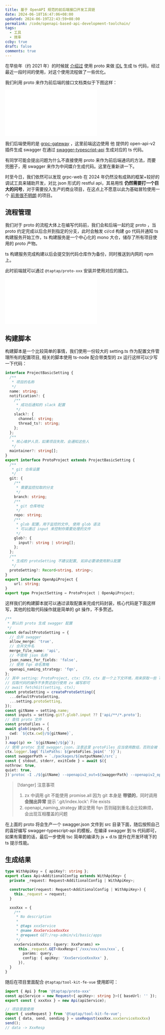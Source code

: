 ```yaml
---
title: 基于 OpenAPI 规范的前后端接口开发工具链
date: 2024-06-18T16:47:06+08:00
updated: 2024-06-19T22:43:59+08:00
permalink: /code/openapi-based-api-development-toolchain/
tags:
  - 工具
  - 效率
ccby: true
draft: false
comments: true
---
```

在早些年（约 2021 年）的时候就 [介绍过](../../archives/2022/2021年年度总结.md) 使用 proto 来做 [IDL](../编程/IDL.md) 生成 ts 代码，经过最近一段时间的使用，对这个使用流程做了一些优化。

我们利用 proto 来作为前后端的接口文档类似于下图这样：

![接口开发流程.excalidraw](接口开发流程.excalidraw.md)

我们后端使用的是 [grpc-gateway](https://github.com/grpc-ecosystem/grpc-gateway) ，这里前端这边使用 他 提供的 open-api-v2 插件生成 swagger 在通过 [swagger-typescript-api](https://github.com/acacode/swagger-typescript-api) 生成对应的 ts 代码。

有同学可能会提出问题为什么不直接使用 proto 来作为前后端通讯的方法，而要兜圈子，用 swagger 来作为中间媒介生成代码。这里在重新讲一下。

时至今日，我们依然可以发现 grpc-web 在 2024 年仍然没有成熟的框架+较好的调试工具来辅助开发，对比 json 形式的 restful api，其易用性 **仍然需要打一个巨大的问号**，对于需要投入生产的商业项目，在这点上不愿意以此为基础冒险使用一个 <u>前景很不明朗</u> 的项目。

## 流程管理

我们对于 proto 的流程大体上在编写代码前，我们会和后端一起约定 proto ，当 proto 约定完成以后合并到指定的分支，此时会触发 ci/cd 构建 go 代码并通知 ts 构建服务开始工作，ts 构建服务是一个中心化的 mono 大仓，储存了所有项目使用的 proto 产物。

ts 构建服务完成构建以后会提交到代码仓库作为备份，同时推送到内网的 npm 上。

此时前端就可以通过 `@taptap/proto-xxx`  安装并使用对应的接口。

![proto构建流程.excalidraw](proto构建流程.excalidraw.md)

## 构建脚本

构建脚本是一个比较简单的事情，我们使用一份较大的 setting.ts 作为配置文件管理所有的配置项目, 相关的脚本使用 ts-node 配合带类型的 zx 运行这样可以少写一下代码：

```typescript
interface ProjectBasicSetting {
  /**
   * 项目的名称
   */
  name: string;
  notification?: {
    /**
     * 成功后通知的 slack 配置
     */
    slack?: {
      channel: string;
      thread_ts?: string;
    };
  };
  /**
   * 核心维护人员，如果项目失败，会通知这些人
   */
  maintainer?: string[];
}
export interface ProtoProject extends ProjectBasicSetting {  
  /**
   * git 仓库设置
   */
  git: {
    /**
     * 需要监控拉取的分支
     */
    branch: string;
    /**
     * git 仓库地址
     */
    repo: string;
    /**
     * glob 配置，用于监控的文件, 使用 glob 语法
     * 可以通过 input 来控制你需要处理的文件
     */
    glob?: {
      input?: string | string[];
    };
  };
  /**
   * 生成的 protoSetting 不建议配置, 如非必要请使用默认配置
   */
  protoSetting?: Record<string, string>;
}
export interface OpenApiProject {
	url: string;
}
export type ProjectSetting = ProtoProject | OpenApiProject;

```

这样我们的构建脚本就可以通过读取配置来完成代码封装，核心代码是下面这样写，其他的拉取代码操作就是简单的 git 操作，不多赘述。

```typescript
/**  
 * 默认的 proto 生成 swagger 配置  
 */  
const defaultProtoSetting = {  
  // 合并 swagger  
  allow_merge: 'true',  
  // 合并文件名  
  merge_file_name: 'api',  
  // 不使用 json 名称  
  json_names_for_fields: 'false',  
  // 使用 fqn 命名策略  
  openapi_naming_strategy: 'fqn',  
};
// 其中 setting: ProtoProject, ctx: CTX，ctx 是一个上下文环境，用来获取一些 logger 什么的配置
// 拉取代码的操作不多赘述自行使用 zx 编写即可
// await fetchGit(setting, ctx);
const protoSetting = createProtoSetting({  
  ...defaultProtoSetting,  
  ...setting.protoSetting,  
});
const gitName = setting.name;
const inputs = setting.git?.glob?.input ?? ['api/**/*.proto'];
// 查找 proto 文件
const protoFiles = (
await glob(inputs, {
  cwd: `${ctx.cwd}/${gitName}`,
})
).map((p) => `${gitName}/${p}`);
// 使用 protoc 生成 swagger.json，注意这里 protoFiles 应当使用数组，否则会被 shell 解析为单个参数
ctx.logger.log(`filePaths: ${protoFiles.join(' ')}`);
const swaggerPath = `./packages/${outputName}/src`;
const { stdout, stderr, exitCode } = await $({
nothrow: true,
quiet: true,
})`protoc -I ./${gitName} --openapiv2_out=${swaggerPath} --openapiv2_opt=${protoSetting} ${protoFiles}`;
  ```

> [!danger] 注意事项
> 1. zx 中调用 git 不能使用 promise.all 因为 git 本身是 **带锁的**，同时调用 **会抛出异常** 提示 '.git/index.lock': File exists
> 2. openapi_naming_strategy 建议使用 fqn 否则碰到重名会比较麻烦，会出现互相覆盖的问题

在上面的 proto 将会生产一个 swagger.json 文件到 src 目录下面，随后按照自己的喜好编写 swagger-typescript-api 的模板，在编译 swagger 到 ts 代码即可，如果有需要的话，最后一步使用 tsc 简单的编译为 js + d.ts 提升在开发环境下的 ts 提示性能。


## 生成结果

```typescript
type WithApiKey = { apiKey?: string };
export class Api<AdditionalConfig extends WithApiKey> {
  private _request: Request<AdditionalConfig | WithApiKey>;

  constructor(request: Request<AdditionalConfig | WithApiKey>) {
    this._request = request;
  }

  xxxXxx = {
    /**
     * No description
     *
     * @tags xxxService
     * @name XxxServiceXxxXxx
     * @request GET:/rep-admin/v1/basic/apps
     */
    xxxServiceXxxXxx: (query: XxxParams) =>
      this._request.GET<XxxResp>(`/xxx/xxx/xxx/xxx`, {
        params: query,
        config: { apiKey: 'XxxServiceXxxXxx' },
      }),
  }
}
```

随后在项目里面配合 `@taptap/tool-kit-fe-vue`  使用即可：

```typescript
import { Api } from '@taptap/proto-xxx'
const apiService = new Request<{ apiKey>: string }>({ baseUrl: '' });
export const { xxxXxx } = new Api(apiService);

// 项目里面使用
import { useRequest } from '@taptap/tool-kit-fe-vue';
const { data, send, sending } = useRequst(xxxXxx.xxxServiceXxxXxx)
send();
// data -> XxxResp
```

